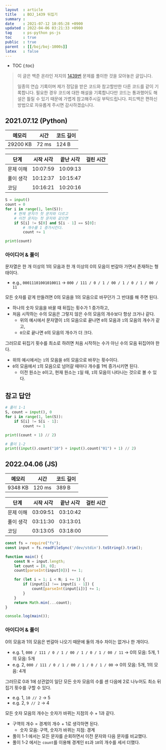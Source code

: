 ```yaml
---
layout  : article
title   : BOJ_1439 뒤집기
summary : 
date    : 2021-07-12 10:05:28 +0900
updated : 2022-04-06 03:21:33 +0900
tag     : ps-python ps-js
toc     : true
public  : true
parent  : [[/boj/boj-1000s]]
latex   : false
---
```

* TOC
{:toc}

> 이 글은 백준 온라인 저지의 [1439번](https://www.acmicpc.net/problem/1439) 문제를 풀이한 것을 모아놓은 글입니다.
>
> 일종의 연습 기록이며 제가 정답을 받은 코드와 참고할만한 다른 코드를 같이 기록합니다. 필요한 경우 코드에 대한 해설을 기록합니다만 코드는 통과했어도 해설은 틀릴 수 있기 때문에 가볍게 참고해주시길 부탁드립니다. 피드백은 편하신 방법으로 자유롭게 주시면 감사하겠습니다.

## 2021.07.12 (Python)

| 메모리    | 시간  | 코드 길이 |
| --------- | ----- | --------- |
| 29200 KB  | 72 ms | 124 B     |

| 단계      | 시작 시각 | 끝난 시각 | 걸린 시간 |
| --------- | --------- | --------- | --------- |
| 문제 이해 | 10:07:59  | 10:09:13  |           |
| 풀이 생각 | 10:12:37  | 10:15:47  |           |
| 코딩      | 10:16:21  | 10:20:16  |           |

```python
S = input()
count = 0
for i in range(1, len(S)):
    # 현재 문자가 첫 문자와 다르고
    # 이전 문자는 첫 문자와 같으면
    if S[i] != S[0] and S[i - 1] == S[0]:
        # 개수를 1 증가시킨다.
        count += 1

print(count)
```

### 아이디어 & 풀이

문자열은 한 개 이상의 1의 모음과 한 개 이상의 0의 모음이 번갈아 가면서 존재하는 형태이다.

* e.g., `00011101001010011` → `000 / 111 / 0 / 1 / 00 / 1 / 0 / 1 / 00 / 11`

모든 숫자를 같게 만들려면 0의 모음을 1의 모음으로 바꾸던가 그 반대를 해 주면 된다.

* 하나의 숫자 모음을 바꿀 때 뒤집는 횟수가 1 증가하고,
* 처음 시작하는 수의 모음은 그렇지 않은 수의 모음의 개수보다 항상 크거나 같다.
    * 위의 예시에서 문자열이 `1`의 모음으로 끝나면 `0`의 모음과 `1`의 모음의 개수가 같고,
    * `0`으로 끝나면 `0`의 모음의 개수가 더 크다.

그러므로 뒤집기 횟수를 최소로 하려면 처음 시작하는 수가 아닌 수의 모음 뒤집어야 한다.

* 위의 예시에서는 `1`의 모음을 `0`의 모음으로 바꾸는 횟수이다.
* `0`의 모음에서 `1`의 모음으로 넘어갈 때마다 개수를 1씩 증가시키면 된다.
    * 이전 원소는 `0`이고, 현재 원소는 `1`일 때, `1`의 모음이 나타나는 것으로 볼 수 있다.

## 참고 답안

```python
# 풀이 1-1
S, count = input(), 0
for i in range(1, len(S)):
    if S[i] != S[i - 1]:
        count += 1

print((count + 1) // 2)

# 풀이 1-2
print((input().count("10") + input().count("01") + 1) // 2)
```

## 2022.04.06 (JS)

| 메모리    | 시간   | 코드 길이 |
| --------- | -----  | --------- |
| 9348 KB   | 120 ms | 389 B     |

| 단계      | 시작 시각 | 끝난 시각 | 걸린 시간 |
| --------- | --------- | --------- | --------- |
| 문제 이해 | 03:09:51  | 03:10:42  |           |
| 풀이 생각 | 03:11:30  | 03:13:01  |           |
| 코딩      | 03:13:05  | 03:18:00  |           |

```js
const fs = require("fs");
const input = fs.readFileSync('/dev/stdin').toString().trim();

function main() {
    const N = input.length;
    let count = [0, 0];
    count[parseInt(input[0])] += 1;

    for (let i = 1; i < N; i += 1) {
        if (input[i] !== input[i - 1]) {
            count[parseInt(input[i])] += 1;
        }
    }
    return Math.min(...count);
}

console.log(main());
```

### 아이디어 & 풀이

0의 모음과 1의 모음은 번갈아 나오기 때문에 둘의 개수 차이는 없거나 한 개이다.

* e.g. 1, `000 / 111 / 0 / 1 / 00 / 1 / 0 / 1 / 00 / 11` → 0의 모음: 5개, 1의 모음: 5개
* e.g. 2, `000 / 111 / 0 / 1 / 00 / 1 / 0 / 1 / 00` → 0의 모음: 5개, 1의 모음: 4개

그러므로 0과 1에 상관없이 일단 모든 숫자 모음의 수를 센 다음에 2로 나누어도 최소 뒤집기 횟수를 구할 수 있다.

* e.g. 1, `10 // 2` → 5
* e.g. 2, `9 // 2` → 4

모든 숫자 모음의 개수는 숫자가 바뀌는 지점의 수 + 1과 같다.

* 구역의 개수 = 경계의 개수 + 1로 생각하면 된다.
    * 숫자 모음: 구역, 숫자가 바뀌는 지점: 경계
* 풀이 1-1 에서는 모든 문자를 순회하면서 이전 문자와 다음 문자를 비교했다.
* 풀이 1-2 에서는 `count`를 이용해 경계인 `01`과 `10`의 개수를 세서 더했다.
